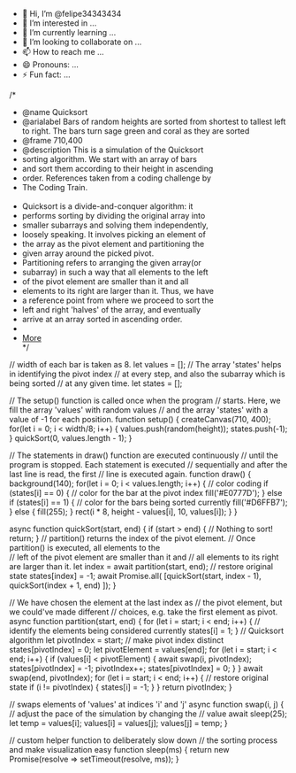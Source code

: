 - 👋 Hi, I’m @felipe34343434
- 👀 I’m interested in ...
- 🌱 I’m currently learning ...
- 💞️ I’m looking to collaborate on ...
- 📫 How to reach me ...
- 😄 Pronouns: ...
- ⚡ Fun fact: ...

<!---
felipe34343434/felipe34343434 is a ✨ special ✨ repository because its `README.md` (this file) appears on your GitHub profile.
You can click the Preview link to take a look at your changes.
--->
/*
 * @name Quicksort
 * @arialabel Bars of random heights are sorted from shortest to tallest left to right. The bars turn sage green and coral as they are sorted
 * @frame 710,400
 * @description This is a simulation of the Quicksort 
 * sorting algorithm. We start with an array of bars 
 * and sort them according to their height in ascending 
 * order. References taken from a coding challenge by 
 * The Coding Train.<br><br>
 * Quicksort is a divide-and-conquer algorithm: it 
 * performs sorting by dividing the original array into 
 * smaller subarrays and solving them independently, 
 * loosely speaking. It involves picking an element of 
 * the array as the pivot element and partitioning the 
 * given array around the picked pivot.<br>
 * Partitioning refers to arranging the given array(or 
 * subarray) in such a way that all elements to the left
 * of the pivot element are smaller than it and all 
 * elements to its right are larger than it. Thus, we have 
 * a reference point from where we proceed to sort the 
 * left and right 'halves' of the array, and eventually
 * arrive at an array sorted in ascending order.
 * <a href="https://www.geeksforgeeks.org/quick-sort/">
 * More</a><br>
 */

// width of each bar is taken as 8.
let values = [];
// The array 'states' helps in identifying the pivot index
// at every step, and also the subarray which is being sorted
// at any given time. 
let states = [];

// The setup() function is called once when the program 
// starts. Here, we fill the array 'values' with random values
// and the array 'states' with a value of -1 for each position.
function setup() {
  createCanvas(710, 400);
  for(let i = 0; i < width/8; i++) {
    values.push(random(height));
    states.push(-1);
  }
  quickSort(0, values.length - 1);
}

// The statements in draw() function are executed continuously
// until the program is stopped. Each statement is executed
// sequentially and after the last line is read, the first
// line is executed again.
function draw() {
  background(140);
  for(let i = 0; i < values.length; i++) {
    // color coding
    if (states[i] == 0) {
      // color for the bar at the pivot index
      fill('#E0777D');
    } else if (states[i] == 1) {
      // color for the bars being sorted currently
      fill('#D6FFB7');
    } else {
      fill(255);
    }
    rect(i * 8, height - values[i], 10, values[i]);
   }
}

async function quickSort(start, end) {
  if (start > end) {  // Nothing to sort!
    return;
  }
  // partition() returns the index of the pivot element.
  // Once partition() is executed, all elements to the  
  // left of the pivot element are smaller than it and 
  // all elements to its right are larger than it.
  let index = await partition(start, end);
  // restore original state
  states[index] = -1;
  await Promise.all(
    [quickSort(start, index - 1), 
     quickSort(index + 1, end)
    ]);
}

// We have chosen the element at the last index as 
// the pivot element, but we could've made different
// choices, e.g. take the first element as pivot.
async function partition(start, end) {
  for (let i = start; i < end; i++) {
    // identify the elements being considered currently
    states[i] = 1;
  }
  // Quicksort algorithm
  let pivotIndex = start;
  // make pivot index distinct
  states[pivotIndex] = 0;
  let pivotElement = values[end];
  for (let i = start; i < end; i++) {
    if (values[i] < pivotElement) {
      await swap(i, pivotIndex);
      states[pivotIndex] = -1;
      pivotIndex++;
      states[pivotIndex] = 0;
    }
  }
  await swap(end, pivotIndex);
  for (let i = start; i < end; i++) {
    // restore original state
    if (i != pivotIndex) {
      states[i] = -1;
    }
  }
  return pivotIndex;
}

// swaps elements of 'values' at indices 'i' and 'j'
async function swap(i, j) {
  // adjust the pace of the simulation by changing the
  // value
  await sleep(25);
  let temp = values[i];
  values[i] = values[j];
  values[j] = temp;
}

// custom helper function to deliberately slow down
// the sorting process and make visualization easy
function sleep(ms) {
  return new Promise(resolve => setTimeout(resolve, ms));
}
